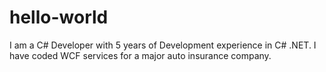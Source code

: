 # hello-world

I am a C# Developer with 5 years of Development experience in C# .NET. I have coded WCF services for a major auto insurance company. 

